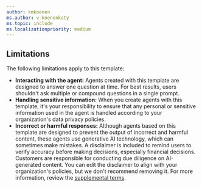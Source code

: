 ```yaml
---
author: kmkoenen
ms.author: v-koenenkaty
ms.topic: include
ms.localizationpriority: medium
---
```


<!-- markdownlint-disable MD041-->

## Limitations

The following limitations apply to this template:

- **Interacting with the agent:** Agents created with this template are designed to answer one question at time. For best results, users shouldn't ask multiple or compound questions in a single prompt.
- **Handling sensitive information:** When you create agents with this template, it's your responsibility to ensure that any personal or sensitive information used in the agent is handled according to your organization's data privacy policies.
- **Incorrect or harmful responses:** Although agents based on this template are designed to prevent the output of incorrect and harmful content, these agents use generative AI technology, which can sometimes make mistakes. A disclaimer is included to remind users to verify accuracy before making decisions, especially financial decisions. Customers are responsible for conducting due diligence on AI-generated content. You can edit the disclaimer to align with your organization's policies, but we don't recommend removing it. For more information, review the [supplemental terms](https://www.microsoft.com/business-applications/legal/supp-powerplatform-preview/).